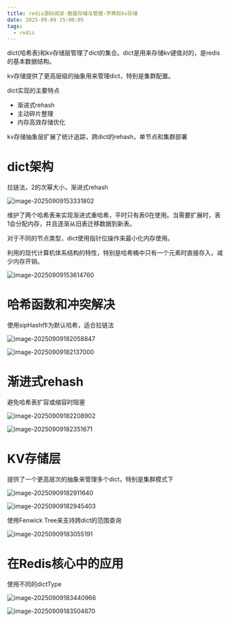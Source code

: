 ```yaml
---
title: redis源码阅读-数据存储与管理-字典和kv存储
date: 2025-09-09 15:00:05
tags:
  - redis
---
```


dict(哈希表)和kv存储层管理了dict的集合。dict是用来存储kv键值对的，是redis的基本数据结构。

kv存储提供了更高层级的抽象用来管理dict，特别是集群配置。

dict实现的主要特点

- 渐进式rehash
- 主动碎片整理
- 内存高效存储优化

kv存储抽象层扩展了统计追踪，跨dict的rehash，单节点和集群部署

# dict架构

拉链法，2的次幂大小，渐进式rehash

![image-20250909153331802](./../images/image-20250909153331802.png)

维护了两个哈希表来实现渐进式重哈希，平时只有表0在使用。当需要扩展时，表1会分配内存，并且逐渐从旧表迁移数据到新表。



对于不同的节点类型，dict使用指针位操作来最小化内存使用。

利用的现代计算机体系结构的特性，特别是哈希桶中只有一个元素时直接存入，减少内存开销。

![image-20250909153614760](./../images/image-20250909153614760.png)

# 哈希函数和冲突解决

使用sipHash作为默认哈希，适合拉链法

![image-20250909182058847](./../images/image-20250909182058847.png)

![image-20250909182137000](./../images/image-20250909182137000.png)

# 渐进式rehash

避免哈希表扩容或缩容时阻塞

![image-20250909182208902](./../images/image-20250909182208902.png)

![image-20250909182351671](./../images/image-20250909182351671.png)

# KV存储层

提供了一个更高层次的抽象来管理多个dict，特别是集群模式下

![image-20250909182911640](./../images/image-20250909182911640.png)



![image-20250909182945403](./../images/image-20250909182945403.png)

使用Fenwick Tree来支持跨dict的范围查询

![image-20250909183055191](./../images/image-20250909183055191.png)

# 在Redis核心中的应用

使用不同的dictType

![image-20250909183440966](./../images/image-20250909183440966.png)

![image-20250909183504670](./../images/image-20250909183504670.png)
